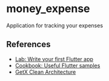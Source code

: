# money_expense

Application for tracking your expenses

## References

- [Lab: Write your first Flutter app](https://docs.flutter.dev/get-started/codelab)
- [Cookbook: Useful Flutter samples](https://docs.flutter.dev/cookbook)
- [GetX Clean Architecture](https://dev.to/ahmaddarwesh/flutter-getx-clean-architecture-4ppk)

